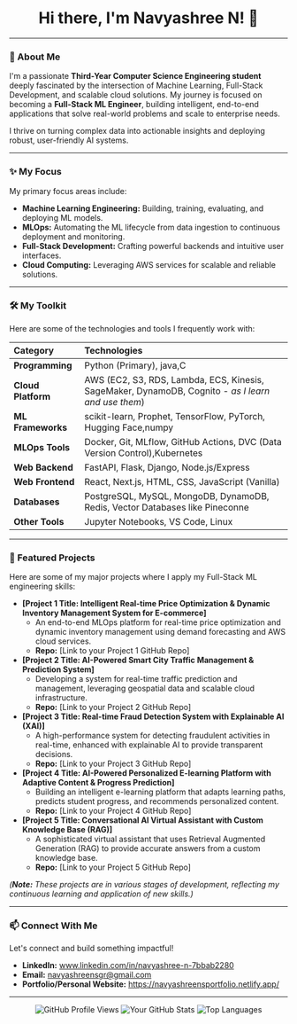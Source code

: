 <div align="center">
  <h1>Hi there, I'm Navyashree N! 👋</h1>
</div>

---

### 🚀 About Me

I'm a passionate **Third-Year Computer Science Engineering student** deeply fascinated by the intersection of Machine Learning, Full-Stack Development, and scalable cloud solutions. My journey is focused on becoming a **Full-Stack ML Engineer**, building intelligent, end-to-end applications that solve real-world problems and scale to enterprise needs.

I thrive on turning complex data into actionable insights and deploying robust, user-friendly AI systems.

---

### ✨ My Focus

My primary focus areas include:

* **Machine Learning Engineering:** Building, training, evaluating, and deploying ML models.
* **MLOps:** Automating the ML lifecycle from data ingestion to continuous deployment and monitoring.
* **Full-Stack Development:** Crafting powerful backends and intuitive user interfaces.
* **Cloud Computing:** Leveraging AWS services for scalable and reliable solutions.

---

### 🛠️ My Toolkit

Here are some of the technologies and tools I frequently work with:

| Category          | Technologies                                                                                                                                                             |
| :---------------- | :----------------------------------------------------------------------------------------------------------------------------------------------------------------------- |
| **Programming** | Python (Primary), java,C                                                                                           |
| **Cloud Platform**| AWS (EC2, S3, RDS, Lambda, ECS, Kinesis, SageMaker, DynamoDB, Cognito - *as I learn and use them*)                                                                       |
| **ML Frameworks** | scikit-learn, Prophet, TensorFlow, PyTorch, Hugging Face,numpy                                                                                |
| **MLOps Tools** | Docker, Git, MLflow, GitHub Actions, DVC (Data Version Control),Kubernetes                                                                      |
| **Web Backend** | FastAPI, Flask, Django, Node.js/Express                                                                                               |
| **Web Frontend** | React,  Next.js, HTML, CSS, JavaScript (Vanilla)                                                                         |
| **Databases** | PostgreSQL, MySQL, MongoDB, DynamoDB, Redis, Vector Databases like Pineconne                                                             |
| **Other Tools** | Jupyter Notebooks, VS Code, Linux                                                                                                                                        |

---

### 🌟 Featured Projects

Here are some of my major projects where I apply my Full-Stack ML engineering skills:

* **[Project 1 Title: Intelligent Real-time Price Optimization & Dynamic Inventory Management System for E-commerce]**
    * An end-to-end MLOps platform for real-time price optimization and dynamic inventory management using demand forecasting and AWS cloud services.
    * **Repo:** [Link to your Project 1 GitHub Repo]
* **[Project 2 Title: AI-Powered Smart City Traffic Management & Prediction System]**
    * Developing a system for real-time traffic prediction and management, leveraging geospatial data and scalable cloud infrastructure.
    * **Repo:** [Link to your Project 2 GitHub Repo]
* **[Project 3 Title: Real-time Fraud Detection System with Explainable AI (XAI)]**
    * A high-performance system for detecting fraudulent activities in real-time, enhanced with explainable AI to provide transparent decisions.
    * **Repo:** [Link to your Project 3 GitHub Repo]
* **[Project 4 Title: AI-Powered Personalized E-learning Platform with Adaptive Content & Progress Prediction]**
    * Building an intelligent e-learning platform that adapts learning paths, predicts student progress, and recommends personalized content.
    * **Repo:** [Link to your Project 4 GitHub Repo]
* **[Project 5 Title: Conversational AI Virtual Assistant with Custom Knowledge Base (RAG)]**
    * A sophisticated virtual assistant that uses Retrieval Augmented Generation (RAG) to provide accurate answers from a custom knowledge base.
    * **Repo:** [Link to your Project 5 GitHub Repo]

*(**Note:** These projects are in various stages of development, reflecting my continuous learning and application of new skills.)*

---

### 📫 Connect With Me

Let's connect and build something impactful!

* **LinkedIn:** www.linkedin.com/in/navyashree-n-7bbab2280
* **Email:** navyashreensgr@gmail.com
* **Portfolio/Personal Website:** https://navyashreensportfolio.netlify.app/

---
<div align="center">
  <img src="https://komarev.com/ghpvc/?username=[your-github-username]&style=flat-square&color=blue" alt="GitHub Profile Views">
  <img src="https://github-readme-stats.vercel.app/api?username=[your-github-username]&show_icons=true&theme=vue-dark&hide_title=true&hide_border=true&count_private=true" alt="Your GitHub Stats">
  <img src="https://github-readme-stats.vercel.app/api/top-langs/?username=[Navyansgr]&layout=compact&theme=vue-dark&hide_title=true&hide_border=true" alt="Top Languages">
</div>

